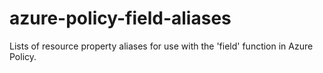 # azure-policy-field-aliases
Lists of resource property aliases for use with the 'field' function in Azure Policy. 
